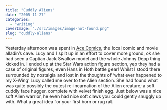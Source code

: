 ```yaml
---
title: "Cuddly Aliens"
date: "2005-11-27"
categories: 
  - "writing"
coverImage: "./src/images/image-not-found.png"
slug: "cuddly-aliens"
---
```


Yesterday afternoon was spent in [Ace Comics](http://www.acecomics.co.uk/), the local comic and movie alladin’s cave. Lucy and I split up in an effort to cover more ground, ok she had seen a Captian Jack Swallow model and the whole Johnny Depp thing kicked in. I ended up at the Star Wars action figure section, yep they had a case of original figures, even Hans in Hoth battle gear! Whilst I stood there surrounded by nostalgia and lost in the thoughts of ‘what ever happened to my X-Wing’ Lucy called me over to the Alien section. She had found what was quite possibly the cutest re-incarnation of the Alien creature; a soft cuddly face hugger, complete with velvet finish egg. Just below was a nice soft Alien warrior, he even had nice soft claws you could gently snuggly up with. What a great idea for your first born or rug rat.
